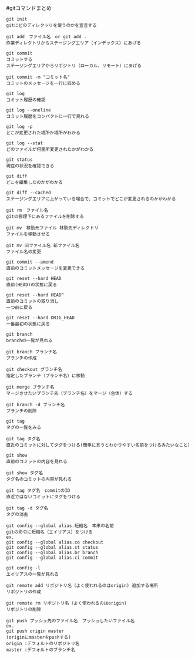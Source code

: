 #gitコマンドまとめ
```
git init
gitにどのディレクトリを使うのかを宣言する
```
```
git add　ファイル名　or git add .
作業ディレクトリからステージングエリア（インデックス）にあげる
```
```
git commit
コミットする
ステージングエリアからリポジトリ（ローカル、リモート）にあげる
```
```
git commit -m "コミット名"
コミットのメッセージを一行に収める
```
```
git log 
コミット履歴の確認
```
```
git log --oneline
コミット履歴をコンパクトに一行で見れる
```
```
git log -p
どこが変更された場所か場所がわかる
```
```
git log --stat
どのファイルが何箇所変更されたかがわかる
```
```
git status
現在の状況を確認できる
```
```
git diff
どこを編集したのかがわかる
```
```
git diff --cached
ステージングエリアに上がっている場合で、コミットでどこが変更されるのかがわかる
```
```
git rm　ファイル名
gitの管理下にあるファイルを削除する
```
```
git mv　移動元ファイル 移動先ディレクトリ
ファイルを移動させる
```
```
git mv 旧ファイル名 新ファイル名
ファイル名の変更
```
```
git commit --amend
直前のコミットメッセージを変更できる
```
```
git reset --hard HEAD
直前(HEAD)の状態に戻る
```
```
git reset --hard HEAD^
直前のコミットの取り消し
一つ前に戻る
```
```
git reset --hard ORIG_HEAD
一番最初の状態に戻る
```
```
git branch
branchの一覧が見れる
```
```
git branch ブランチ名
ブランチの作成
```
```
git checkout ブランチ名
指定したブランチ（ブランチ名）に移動
```
```
git merge ブランチ名
マージさせたいブランチ先（ブランチ名）をマージ（合体）する
```
```
git branch -d ブランチ名
ブランチの削除
```
```
git tag
タグの一覧をみる
```
```
git tag タグ名
直近のコミットに対してタグをつける(簡単に言うとわかりやすい名前をつけるみたいなこと）
```
```
git show
直前のコミットの内容を見れる
```
```
git show タグ名
タグ名のコミットの内容が見れる
```
```
git tag タグ名　commitのID
直近ではないコミットにタグをつける
```
```
git tag -d タグ名
タグの消去
```
```
git config --global alias.短縮名　本来の名前
gitの命令に短縮名（エイリアス）をつける
ex.
git config --global alias.co checkout
git config --global alias.st status
git config --global alias.br branch
git config --global alias.ci commit
```
```
git config -l
エイリアスの一覧が見れる
```
```
git remote add リポジトリ名（よく使われるのはorigin) 追加する場所
リポジトリの作成
```
```
git remote rm リポジトリ名（よく使われるのはorigin)
リポジトリの削除
```
```
git push プッシュ先のファイル名　プッシュしたいファイル名
ex.
git push origin master
(originにmasterをpushする)
origin :デフォルトのリポジトリ名
master :デフォルトのブランチ名
```

